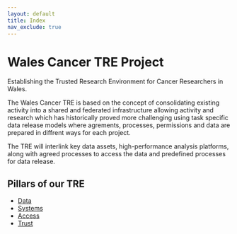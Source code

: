 ```yaml
---
layout: default
title: Index
nav_exclude: true
---
```


# Wales Cancer TRE Project

Establishing the Trusted Research Environment for Cancer Researchers in Wales.

The Wales Cancer TRE is based on the concept of consolidating existing activity into a shared and federated infrastructure allowing activity and research which has historically proved more challenging using task specific data release models where agrements, processes, permissions and data are prepared in diffrent ways for each project.

The TRE will interlink key data assets, high-performance analysis platforms, along with agreed processes to access the data and predefined processes for data release.

## Pillars of our TRE

- [Data](Data)
- [Systems](Systems)
- [Access](Access)
- [Trust](Trust)

